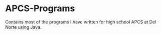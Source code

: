 # APCS-Programs
Contains most of the programs I have written for high school APCS at Del Norte using Java.
